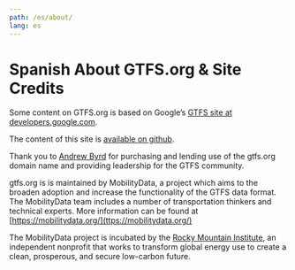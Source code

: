 ```yaml
---
path: /es/about/
lang: es
---
```


# Spanish About GTFS.org & Site Credits

Some content on GTFS.org is based on Google’s <a href="https://developers.google.com/transit/gtfs/">GTFS site at developers.google.com</a>.

The content of this site is [available on github](https://github.com/MobilityData/gtfs.org).

Thank you to <a href="https://www.linkedin.com/in/byrdandrew">Andrew Byrd</a> for purchasing and lending use of the gtfs.org domain name and providing leadership for the GTFS community.

gtfs.org is is maintained by MobilityData, a project which aims to the broaden adoption and increase the functionality of the GTFS data format. The MobilityData team includes a number of transportation thinkers and technical experts. More information can be found at [https://mobilitydata.org/](ttps://mobilitydata.org/)

The MobilityData project is incubated by the [Rocky Mountain Institute](https://www.rmi.org/), an independent nonprofit that works to transform global energy use to create a clean, prosperous, and secure low-carbon future. 
